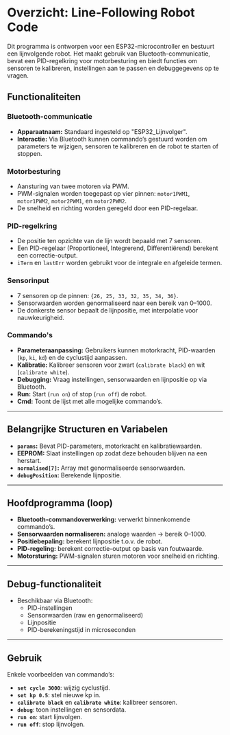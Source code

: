 # Overzicht: Line-Following Robot Code  

Dit programma is ontworpen voor een ESP32-microcontroller en bestuurt een lijnvolgende robot. Het maakt gebruik van Bluetooth-communicatie, bevat een PID-regelkring voor motorbesturing en biedt functies om sensoren te kalibreren, instellingen aan te passen en debuggegevens op te vragen.  

## Functionaliteiten  

### Bluetooth-communicatie  
- **Apparaatnaam:** Standaard ingesteld op "ESP32_Lijnvolger".  
- **Interactie:** Via Bluetooth kunnen commando’s gestuurd worden om parameters te wijzigen, sensoren te kalibreren en de robot te starten of stoppen.  

### Motorbesturing  
- Aansturing van twee motoren via PWM.  
- PWM-signalen worden toegepast op vier pinnen: `motor1PWM1`, `motor1PWM2`, `motor2PWM1`, en `motor2PWM2`.  
- De snelheid en richting worden geregeld door een PID-regelaar.  

### PID-regelkring  
- De positie ten opzichte van de lijn wordt bepaald met 7 sensoren.  
- Een PID-regelaar (Proportioneel, Integrerend, Differentiërend) berekent een correctie-output.  
- `iTerm` en `lastErr` worden gebruikt voor de integrale en afgeleide termen.  

### Sensorinput  
- 7 sensoren op de pinnen: `{26, 25, 33, 32, 35, 34, 36}`.  
- Sensorwaarden worden genormaliseerd naar een bereik van 0–1000.  
- De donkerste sensor bepaalt de lijnpositie, met interpolatie voor nauwkeurigheid.  

### Commando's  
- **Parameteraanpassing:** Gebruikers kunnen motorkracht, PID-waarden (`kp`, `ki`, `kd`) en de cyclustijd aanpassen.  
- **Kalibratie:** Kalibreer sensoren voor zwart (`calibrate black`) en wit (`calibrate white`).  
- **Debugging:** Vraag instellingen, sensorwaarden en lijnpositie op via Bluetooth.  
- **Run:** Start (`run on`) of stop (`run off`) de robot.  
- **Cmd:** Toont de lijst met alle mogelijke commando’s.  

---

## Belangrijke Structuren en Variabelen  
- **`params`:** Bevat PID-parameters, motorkracht en kalibratiewaarden.  
- **EEPROM:** Slaat instellingen op zodat deze behouden blijven na een herstart.  
- **`normalised[7]`:** Array met genormaliseerde sensorwaarden.  
- **`debugPosition`:** Berekende lijnpositie.  

---

## Hoofdprogramma (loop)  
- **Bluetooth-commandoverwerking:** verwerkt binnenkomende commando’s.  
- **Sensorwaarden normaliseren:** analoge waarden → bereik 0–1000.  
- **Positiebepaling:** berekent lijnpositie t.o.v. de robot.  
- **PID-regeling:** berekent correctie-output op basis van foutwaarde.  
- **Motorsturing:** PWM-signalen sturen motoren voor snelheid en richting.  

---

## Debug-functionaliteit  
- Beschikbaar via Bluetooth:  
  - PID-instellingen  
  - Sensorwaarden (raw en genormaliseerd)  
  - Lijnpositie  
  - PID-berekeningstijd in microseconden  

---

## Gebruik  
Enkele voorbeelden van commando’s:  
- **`set cycle 3000`**: wijzig cyclustijd.  
- **`set kp 0.5`**: stel nieuwe kp in.  
- **`calibrate black`** en **`calibrate white`**: kalibreer sensoren.  
- **`debug`**: toon instellingen en sensordata.  
- **`run on`**: start lijnvolgen.  
- **`run off`**: stop lijnvolgen.  
